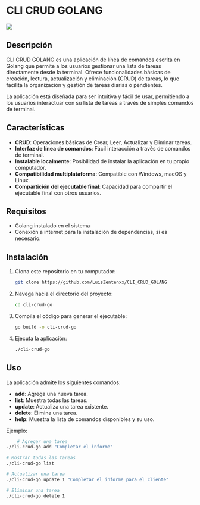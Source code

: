 # CLI CRUD GOLANG
![](https://www.softwebsolutions.com/wp-content/uploads/2020/10/golang-Programing.jpg)

## Descripción
CLI CRUD GOLANG es una aplicación de línea de comandos escrita en Golang que permite a los usuarios gestionar una lista de tareas directamente desde la terminal. Ofrece funcionalidades básicas de creación, lectura, actualización y eliminación (CRUD) de tareas, lo que facilita la organización y gestión de tareas diarias o pendientes.

La aplicación está diseñada para ser intuitiva y fácil de usar, permitiendo a los usuarios interactuar con su lista de tareas a través de simples comandos de terminal.

## Características

- **CRUD**: Operaciones básicas de Crear, Leer, Actualizar y Eliminar tareas.
- **Interfaz de línea de comandos**: Fácil interacción a través de comandos de terminal.
- **Instalable localmente**: Posibilidad de instalar la aplicación en tu propio computador.
- **Compatibilidad multiplataforma**: Compatible con Windows, macOS y Linux.
- **Compartición del ejecutable final**: Capacidad para compartir el ejecutable final con otros usuarios.

## Requisitos
- Golang instalado en el sistema
- Conexión a internet para la instalación de dependencias, si es necesario.

## Instalación
1. Clona este repositorio en tu computador:
   ```bash
   git clone https://github.com/LuisZentenxx/CLI_CRUD_GOLANG

2. Navega hacia el directorio del proyecto:
    ```bash
    cd cli-crud-go

3. Compila el código para generar el ejecutable:
   ```bash
   go build -o cli-crud-go

4. Ejecuta la aplicación:
   ```bash
   ./cli-crud-go

## Uso

La aplicación admite los siguientes comandos:

- **add**: Agrega una nueva tarea.
- **list**: Muestra todas las tareas.
- **update**: Actualiza una tarea existente.
- **delete**: Elimina una tarea.
- **help**: Muestra la lista de comandos disponibles y su uso.

Ejemplo:
```bash
    # Agregar una tarea
./cli-crud-go add "Completar el informe"

# Mostrar todas las tareas
./cli-crud-go list

# Actualizar una tarea
./cli-crud-go update 1 "Completar el informe para el cliente"

# Eliminar una tarea
./cli-crud-go delete 1

